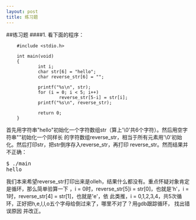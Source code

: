 ```yaml
---
layout: post
title: 练习题
---
```

##练习题
####1.
看下面的程序：<br>

        #include <stdio.h>

        int main(void)
        {
                int i;
                char str[6] = "hello";
                char reverse_str[6] = "";

                printf("%s\n", str);
                for (i = 0; i < 5; i++)
                        reverse_str[5-i] = str[i];
                printf("%s\n", reverse_str);

                return 0;
        } 

首先用字符串"hello"初始化一个字符数组str（算上'\0'共6个字符）。然后用空字符串""初始化一个同样长
的字符数组reverse_str，相当于所有元素用'\0'初始化。然后打印str，把str倒序存入reverse_str，再打印
reverse_str。然而结果并不正确：

<pre class='terminal bootcamp'>
<span class='codeline'>$ ./main</span>
<span class='bash-output'>hello</span>
</pre>

我们本来希望reverse_str打印出来是olleh，结果什么都没有。重点怀疑对象肯定是循环，那么简单验算一下
，i = 0时，reverse_str[5]i = str[0]，也就是'h'，i = 1时，reverse_str[4] = str[1]，也就是'e'，依
此类推，i = 0,1,2,3,4，共5次循环，正好把h,e,l,l,o五个字母给倒过来了，哪里不对了？用gdb跟踪循环，
找出错误原因
并改正。
